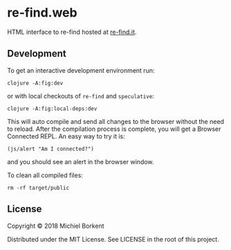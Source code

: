# re-find.web

HTML interface to re-find hosted at [re-find.it](https://re-find.it).

## Development

To get an interactive development environment run:

    clojure -A:fig:dev

or with local checkouts of `re-find` and `speculative`:

    clojure -A:fig:local-deps:dev

This will auto compile and send all changes to the browser without the
need to reload. After the compilation process is complete, you will
get a Browser Connected REPL. An easy way to try it is:

    (js/alert "Am I connected?")

and you should see an alert in the browser window.

To clean all compiled files:

    rm -rf target/public

## License

Copyright © 2018 Michiel Borkent

Distributed under the MIT License. See LICENSE in the root of this project.
